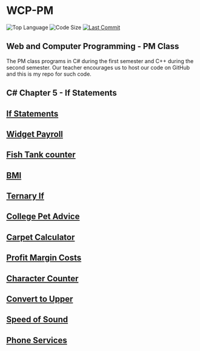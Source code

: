 # WCP-PM

![Top Language](https://img.shields.io/github/languages/top/doccodes/wcp-pm.svg?style=flat)
![Code Size](https://img.shields.io/github/languages/code-size/doccodes/wcp-pm.svg?style=flat)
[![Last Commit](https://img.shields.io/github/last-commit/doccodes/wcp-pm.svg?style=flat)](https://github.com/doccodes/wcp-pm/commit/master)

## Web and Computer Programming - PM Class
The PM class programs in C# during the first semester and C++ during the second semester. Our teacher encourages us to host our code on GitHub and this is my repo for such code.

## C# Chapter 5 - If Statements
## [If Statements](IfDemo)
## [Widget Payroll](WidgetPayroll)
## [Fish Tank counter](FishTank)
## [BMI](BMICalc)
## [Ternary If](Ternary)
## [College Pet Advice](PetAdvice)
## [Carpet Calculator](AreaCalculator)
## [Profit Margin Costs](ProftMargin)
## [Character Counter](LetterCalculator)
## [Convert to Upper](ConvertUpper)
## [Speed of Sound](SpeedSound)
## [Phone Services](PhoneService)

